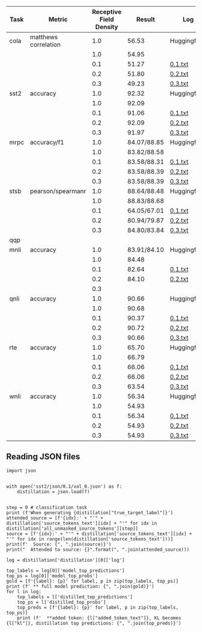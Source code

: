 | Task                      |       Metric         | Receptive Field Density |   Result    |    Log                              |  Json Logs                     |
|---------------------------|----------------------|-------------------------|-------------|-------------------------------------|--------------------------------|
| cola                      | matthews correlation | 1.0                     |  56.53      | Huggingface                         |                                | 
|                           |                      | 1.0                     |  54.95      |                                     |                                |
|                           |                      | 0.1                     |  51.27      | [0.1.txt](cola/log_density_0.1.txt) | [cola/json/0.1](cola/json/0.1) |
|                           |                      | 0.2                     |  51.80      | [0.2.txt](cola/log_density_0.2.txt) | [cola/json/0.2](cola/json/0.2) |
|                           |                      | 0.3                     |  49.23      | [0.3.txt](cola/log_density_0.3.txt) | [cola/json/0.3](cola/json/0.3) |
| sst2                      | accuracy             | 1.0                     |  92.32      | Huggingface                         |                                |
|                           |                      | 1.0                     |  92.09      |                                     |                                |
|                           |                      | 0.1                     |  91.06      | [0.1.txt](sst2/log_density_0.1.txt) | [sst2/json/0.1](sst2/json/0.1) |
|                           |                      | 0.2                     |  92.09      | [0.2.txt](sst2/log_density_0.2.txt) | [sst2/json/0.2](sst2/json/0.2) |
|                           |                      | 0.3                     |  91.97      | [0.3.txt](sst2/log_density_0.3.txt) | [sst2/json/0.3](sst2/json/0.3) |
| mrpc                      | accuracy/f1          | 1.0                     | 84.07/88.85 | Huggingface                         |                                |
|                           |                      | 1.0                     | 83.82/88.58 |                                     |                                |
|                           |                      | 0.1                     | 83.58/88.31 | [0.1.txt](mrpc/log_density_0.1.txt) | [mrpc/json/0.1](mrpc/json/0.1) |
|                           |                      | 0.2                     | 83.58/88.39 | [0.2.txt](mrpc/log_density_0.2.txt) | [mrpc/json/0.2](mrpc/json/0.2) |
|                           |                      | 0.3                     | 83.58/88.39 | [0.3.txt](mrpc/log_density_0.3.txt) | [mrpc/json/0.3](mrpc/json/0.3) |
| stsb                      | pearson/spearmanr    | 1.0                     | 88.64/88.48 | Huggingface                         |                                |
|                           |                      | 1.0                     | 88.83/88.68 |                                     |                                |
|                           |                      | 0.1                     | 64.05/67.01 | [0.1.txt](stsb/log_density_0.1.txt) | [stsb/json/0.1](stsb/json/0.1) |
|                           |                      | 0.2                     | 80.94/79.87 | [0.2.txt](stsb/log_density_0.2.txt) | [stsb/json/0.2](stsb/json/0.2) |
|                           |                      | 0.3                     | 84.80/83.84 | [0.3.txt](stsb/log_density_0.3.txt) | [stsb/json/0.3](stsb/json/0.3) |
| qqp                       |                      |                         |             |                                     |                                |
| mnli                      | accuracy             | 1.0                     | 83.91/84.10 | Huggingface                         |                                |
|                           |                      | 1.0                     | 84.48       |                                     |                                |
|                           |                      | 0.1                     | 82.64       | [0.1.txt](mnli/log_density_0.1.txt) | [mnli/json/0.1](mnli/json/0.1) |
|                           |                      | 0.2                     | 84.10       | [0.2.txt](mnli/log_density_0.2.txt) | [mnli/json/0.2](mnli/json/0.2) |
|                           |                      | 0.3                     |             |                                     | [mnli/json/0.3](mnli/json/0.3) |
| qnli                      | accuracy             | 1.0                     | 90.66       | Huggingface                         |                                |
|                           |                      | 1.0                     | 90.68       |                                     |                                |
|                           |                      | 0.1                     | 90.37       | [0.1.txt](qnli/log_density_0.1.txt) | [qnli/json/0.1](qnli/json/0.1) |
|                           |                      | 0.2                     | 90.72       | [0.2.txt](qnli/log_density_0.2.txt) | [qnli/json/0.2](qnli/json/0.2) |
|                           |                      | 0.3                     | 90.66       | [0.3.txt](qnli/log_density_0.3.txt) | [qnli/json/0.3](qnli/json/0.3) |
| rte                       | accuracy             | 1.0                     | 65.70       | Huggingface                         |                                |
|                           |                      | 1.0                     | 66.79       |                                     |                                |
|                           |                      | 0.1                     | 66.06       | [0.1.txt](rte/log_density_0.1.txt)  | [rte/json/0.1](rte/json/0.1)   |
|                           |                      | 0.2                     | 66.06       | [0.2.txt](rte/log_density_0.2.txt)  | [rte/json/0.2](rte/json/0.2)   |
|                           |                      | 0.3                     | 63.54       | [0.3.txt](rte/log_density_0.3.txt)  | [rte/json/0.3](rte/json/0.3)   |
| wnli                      | accuracy             | 1.0                     | 56.34       | Huggingface                         |                                |
|                           |                      | 1.0                     | 54.93       |                                     |                                |
|                           |                      | 0.1                     | 56.34       | [0.1.txt](wnli/log_density_0.1.txt) | [wnli/json/0.1](wnli/json/0.1) |
|                           |                      | 0.2                     | 54.93       | [0.2.txt](wnli/log_density_0.2.txt) | [wnli/json/0.2](wnli/json/0.2) |
|                           |                      | 0.3                     | 54.93       | [0.3.txt](wnli/log_density_0.3.txt) | [wnli/json/0.3](wnli/json/0.3) |


## Reading JSON files

```
import json


with open('sst2/json/0.1/val_0.json') as f:
    distillation = json.load(f)


step = 0 # classification task
print (f'When generating {distillation["true_target_label"]}')
attended_source = [f'{idx}:' + "'" + distillation['source_tokens_text'][idx] + "'" for idx in distillation['all_unmasked_source_tokens'][step]]
source = [f'{idx}:' + "'" + distillation['source_tokens_text'][idx] + "'" for idx in range(len(distillation['source_tokens_text']))]
print(f'  Source: {", ".join(source)}')
print("  Attended to source: {}".format(", ".join(attended_source)))

log = distillation['distillation'][0]['log']

top_labels = log[0]['model_top_predictions']
top_ps = log[0]['model_top_probs']
gold = [f'{label}: {p}' for label, p in zip(top_labels, top_ps)]
print (f' ** full model prediction: {", ".join(gold)}')
for l in log:
    top_labels = l['distilled_top_predictions']
    top_ps = l['distilled_top_probs']
    top_preds = [f'{label}: {p}' for label, p in zip(top_labels, top_ps)]
    print (f'  **added token: {l["added_token_text"]}, KL becomes {l["kl"]}, distillation top predictions: {", ".join(top_preds)}')
```

